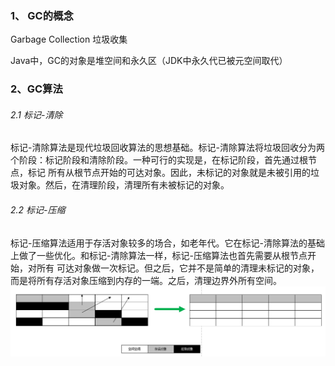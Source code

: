 ### 1、 GC的概念
Garbage Collection 垃圾收集

Java中，GC的对象是堆空间和永久区（JDK中永久代已被元空间取代）

### 2、GC算法
###### 2.1 标记-清除
标记-清除算法是现代垃圾回收算法的思想基础。标记-清除算法将垃圾回收分为两个阶段：标记阶段和清除阶段。一种可行的实现是，在标记阶段，首先通过根节点，标记
所有从根节点开始的可达对象。因此，未标记的对象就是未被引用的垃圾对象。然后，在清理阶段，清理所有未被标记的对象。
###### 2.2 标记-压缩
标记-压缩算法适用于存活对象较多的场合，如老年代。它在标记-清除算法的基础上做了一些优化。和标记-清除算法一样，标记-压缩算法也首先需要从根节点开始，对所有
可达对象做一次标记。但之后，它并不是简单的清理未标记的对象，而是将所有存活对象压缩到内存的一端。之后，清理边界外所有空间。
![image](https://github.com/bertcodes/ability/blob/master/jvm/image/GC-1th.png)



